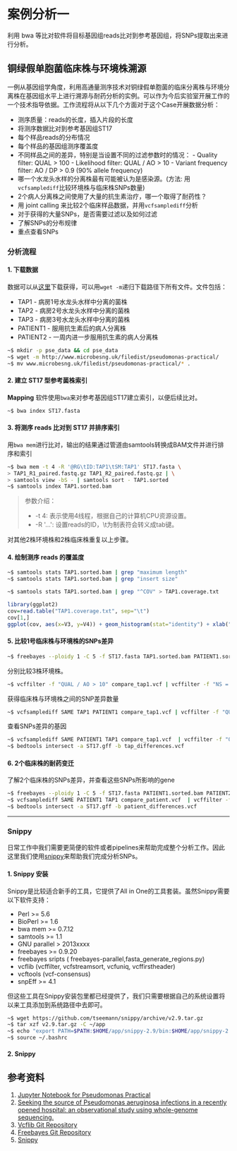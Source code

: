 # 案例分析一

利用 bwa 等比对软件将目标基因组reads比对到参考基因组，将SNPs提取出来进行分析。

## 铜绿假单胞菌临床株与环境株溯源

一例从基因组学角度，利用高通量测序技术对铜绿假单胞菌的临床分离株与环境分离株在基因组水平上进行溯源与耐药分析的实例。可以作为今后实验室开展工作的一个技术指导依据。工作流程将从以下几个方面对于这个Case开展数据分析：

- 测序质量：reads的长度，插入片段的长度
- 将测序数据比对到参考基因组ST17
 - 每个样品reads的分布情况
 - 每个样品的基因组测序覆盖度
 - 不同样品之间的差异，特别是当设置不同的过滤参数时的情况：
	     - Quality filter: QUAL > 100
         - Likelihood filter: QUAL / AO > 10
         - Variant frequency filter: AO / DP > 0.9 (90% allele frequency)
- 哪一个水龙头水样的分离株最有可能被认为是感染源。(方法: 用`vcfsamplediff`比较环境株与临床株SNPs数量)
- 2个病人分离株之间使用了大量的抗生素治疗，哪一个取得了耐药性？
 - 用 joint calling 来比较2个临床样品数据，并用`vcfsamplediff`分析
 - 对于获得的大量SNPs，是否需要过滤以及如何过滤
 - 了解SNPs的分布规律
 - 重点查看SNPs

### 分析流程

#### 1. 下载数据

数据可以从[这里](http://www.microbesng.uk/filedist/pseudomonas-practical/)下载获得，可以用`wget -m`递归下载路径下所有文件。文件包括：

- TAP1 - 病房1号水龙头水样中分离的菌株
- TAP2 - 病房2号水龙头水样中分离的菌株
- TAP3 - 病房3号水龙头水样中分离的菌株
- PATIENT1 - 服用抗生素后的病人分离株
- PATIENT2 - 一周内进一步服用抗生素的病人分离株

```bash
~$ mkdir -p pse_data && cd pse_data
~$ wget -m http://www.microbesng.uk/filedist/pseudomonas-practical/
~$ mv www.microbesng.uk/filedist/pseudomonas-practical/* .
```

#### 2. 建立 ST17 型参考菌株索引

**Mapping** 软件使用`bwa`来对参考基因组ST17建立索引，以便后续比对。

```bash
~$ bwa index ST17.fasta
```

#### 3. 将测序 reads 比对到 ST17 并排序索引

用`bwa mem`进行比对，输出的结果通过管道由samtools转换成BAM文件并进行排序和索引

```bash
~$ bwa mem -t 4 -R '@RG\tID:TAP1\tSM:TAP1' ST17.fasta \
> TAP1_R1_paired.fastq.gz TAP1_R2_paired.fastq.gz | \
> samtools view -bS - | samtools sort - TAP1.sorted
~$ samtools index TAP1.sorted.bam
```

> 参数介绍：
> * -t 4: 表示使用4线程，根据自己的计算机CPU资源设置。
> * -R '...': 设置reads的ID，\t为制表符会转义成tab键。

对其他2株环境株和2株临床株重复以上步骤。


#### 4. 绘制测序 reads 的覆盖度

```bash
~$ samtools stats TAP1.sorted.bam | grep "maximum length"
~$ samtools stats TAP1.sorted.bam | grep "insert size"
```


```bash
~$ samtools stats TAP1.sorted.bam | grep "^COV" > TAP1.coverage.txt
```

```r
library(ggplot2)
cov=read.table("TAP1.coverage.txt", sep="\t")
cov[1,]
ggplot(cov, aes(x=V3, y=V4)) + geom_histogram(stat="identity") + xlab("Coverage") + ylab("Count")
```

#### 5. 比较1号临床株与环境株的SNPs差异

```bash
~$ freebayes --ploidy 1 -C 5 -f ST17.fasta TAP1.sorted.bam PATIENT1.sorted.bam  > compare_tap1.vcf
```

分别比较3株环境株。

```bash
~$ vcffilter -f "QUAL / AO > 10" compare_tap1.vcf | vcffilter -f "NS = 2" | wc -l 
```

获得临床株与环境株之间的SNP差异数量

```bash
~$ vcfsamplediff SAME TAP1 PATIENT1 compare_tap1.vcf | vcffilter -f "QUAL / AO > 10" | vcffilter -f "NS = 2" | vcffilter -f "! ( SAME = germline ) " | grep -v "^#" | wc -l 
```

查看SNPs差异的基因

```bash
~$ vcfsamplediff SAME PATIENT1 TAP1 compare_tap1.vcf  | vcffilter -f "QUAL / AO > 10" | vcffilter -f "NS = 2" | vcffilter -f "! ( SAME = germline ) " > tap_differences.vcf 
~$ bedtools intersect -a ST17.gff -b tap_differences.vcf
```

#### 6. 2个临床株的耐药变迁

了解2个临床株的SNPs差异，并查看这些SNPs所影响的gene

```bash
~$ freebayes --ploidy 1 -C 5 -f ST17.fasta PATIENT1.sorted.bam PATIENT2.sorted.bam > compare_patient.vcf
~$ vcfsamplediff SAME PATIENT1 TAP1 compare_patient.vcf  | vcffilter -f "QUAL / AO > 10" | vcffilter -f "NS = 2" | vcffilter -f "! ( SAME = germline ) " > patient_differences.vcf
~$ bedtools intersect -a ST17.gff -b patient_differences.vcf
```

---

### Snippy

日常工作中我们需要更简便的软件或者pipelines来帮助完成整个分析工作。因此这里我们使用[snippy](https://github.com/tseemann/snippy/blob/master/bin/snippy)来帮助我们完成分析SNPs。


#### 1. Snippy 安装

Snippy是比较适合新手的工具，它提供了All in One的工具套装。虽然Snippy需要以下软件支持：

- Perl >= 5.6
- BioPerl >= 1.6
- bwa mem >= 0.7.12
- samtools >= 1.1
- GNU parallel > 2013xxxx
- freebayes >= 0.9.20
- freebayes sripts ( freebayes-parallel,fasta\_generate\_regions.py)
- vcflib (vcffilter, vcfstreamsort, vcfuniq, vcffirstheader)
- vcftools (vcf-consensus)
- snpEff >= 4.1

但这些工具在Snippy安装包里都已经提供了，我们只需要根据自己的系统设置将以来工具添加到系统路径中去即可。


```bash
~$ wget https://github.com/tseemann/snippy/archive/v2.9.tar.gz
~$ tar xzf v2.9.tar.gz -C ~/app
~$ echo "export PATH=$PATH:$HOME/app/snippy-2.9/bin:$HOME/app/snippy-2.9/binaries/linux/" >> ~/.bashrc
~$ source ~/.bashrc

```

#### 2. Snippy 

## 参考资料

1. [Jupyter Notebook for Pseudomonas Practical](http://nbviewer.jupyter.org/github/nickloman/nickloman.github.com/blob/master/tutorials/Pseudomonas-practical.ipynb)
2. [Seeking the source of Pseudomonas aeruginosa infections in a recently opened hospital: an observational study using whole-genome sequencing.](http://bmjopen.bmj.com/content/4/11/e006278.full)
3. [Vcflib Git Repository](https://github.com/ekg/vcflib)
4. [Freebayes Git Repository](https://github.com/ekg/freebayes)
5. [Snippy](https://github.com/tseemann/snippy)